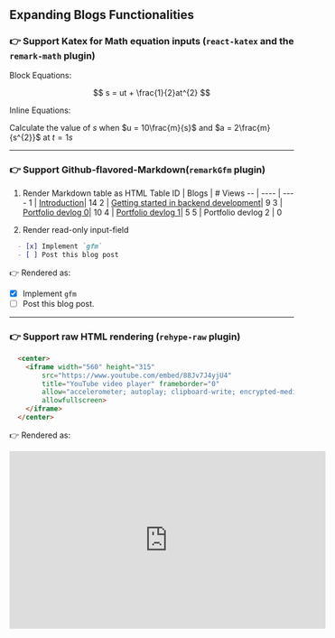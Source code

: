 #

## Expanding Blogs Functionalities

### 👉 Support Katex for Math equation inputs (`react-katex` and the `remark-math` plugin)

Block Equations:

$$
s = ut + \frac{1}{2}at^{2}
$$

Inline Equations:

Calculate the value of $s$ when $u = 10\frac{m}{s}$ and $a = 2\frac{m}{s^{2}}$ at $t = 1s$

---

### 👉 Support Github-flavored-Markdown(`remarkGfm` plugin)

1. Render Markdown table as HTML Table
    ID | Blogs | # Views
    -- | ---- | ----
    1  | [Introduction](/blogs/introduction)| 14
    2  | [Getting started in backend development](/blogs/how-to-get-started-in-backend)| 9
    3  | [Portfolio devlog 0](/blogs/portfolio-dev-log)| 10
    4  | [Portfolio devlog 1](/blogs/portfolio-dev-log-1)| 5
    5  | Portfolio devlog 2                     | 0

2. Render read-only input-field

  ```md
    - [x] Implement `gfm`
    - [ ] Post this blog post
  ```

  👉 Rendered as:

- [x] Implement `gfm`
- [ ] Post this blog post.

---

### 👉 Support raw HTML rendering (`rehype-raw` plugin)

```html
  <center>
    <iframe width="560" height="315"
        src="https://www.youtube.com/embed/88Jv7J4yjU4"
        title="YouTube video player" frameborder="0"
        allow="accelerometer; autoplay; clipboard-write; encrypted-media; gyroscope; picture-in-picture; web-share"
        allowfullscreen>
    </iframe>
  </center>
```

👉 Rendered as:

<center>
  <iframe width="560" height="315"
      src="https://www.youtube.com/embed/88Jv7J4yjU4"
      title="YouTube video player" frameborder="0"
      allow="accelerometer; autoplay; clipboard-write; encrypted-media; gyroscope; picture-in-picture; web-share"
      allowfullscreen>
  </iframe>
</center>
